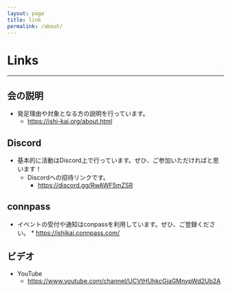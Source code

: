 ```yaml
---
layout: page
title: link
permalink: /about/
---
```

# Links
***
## 会の説明
* 発足理由や対象となる方の説明を行っています。
     * https://ishi-kai.org/about.html
## Discord
* 基本的に活動はDiscord上で行っています。ぜひ、ご参加いただければと思います！
     * Discordへの招待リンクです。
        * https://discord.gg/RwAWF5mZSR
## connpass
* イベントの受付や通知はconpassを利用しています。ぜひ、ご登録ください。
        * https://ishikai.connpass.com/
## ビデオ
* YouTube
     * https://www.youtube.com/channel/UCVtHUhkcGjaGMnypWd2Ub2A
